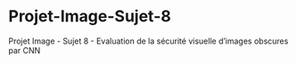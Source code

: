 # Projet-Image-Sujet-8
Projet Image - Sujet 8 - Evaluation de la sécurité visuelle d’images obscures par CNN
